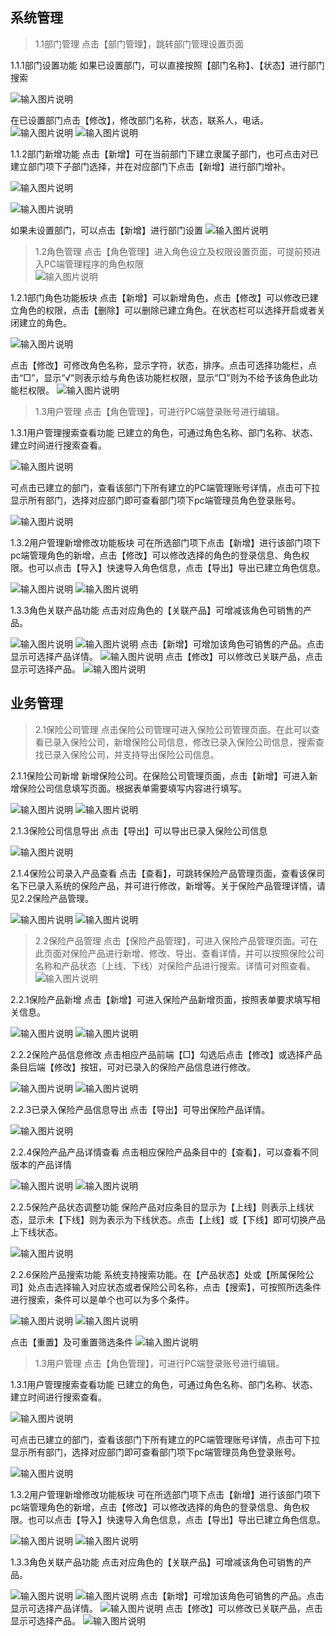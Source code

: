 
## 系统管理

> 1.1部门管理
点击【部门管理】，跳转部门管理设置页面<br>


1.1.1部门设置功能
如果已设置部门，可以直接按照【部门名称】、【状态】进行部门搜索

![输入图片说明](https://foruda.gitee.com/images/1699590555824776931/63d493fc_1766278.png "屏幕截图")

在已设置部门点击【修改】，修改部门名称，状态，联系人，电话。
![输入图片说明](https://foruda.gitee.com/images/1699590555824776931/63d493fc_1766278.png "屏幕截图")
![输入图片说明](https://foruda.gitee.com/images/1699590555824776931/63d493fc_1766278.png "屏幕截图")

1.1.2部门新增功能
点击【新增】可在当前部门下建立隶属子部门，也可点击对已建立部门项下子部门选择，并在对应部门下点击【新增】进行部门增补。

![输入图片说明](https://foruda.gitee.com/images/1699590555824776931/63d493fc_1766278.png "屏幕截图")

![输入图片说明](https://foruda.gitee.com/images/1699590555824776931/63d493fc_1766278.png "屏幕截图")

如果未设置部门，可以点击【新增】进行部门设置
![输入图片说明](https://foruda.gitee.com/images/1699590555824776931/63d493fc_1766278.png "屏幕截图")

> 1.2角色管理
点击【角色管理】进入角色设立及权限设置页面，可提前预进入PC端管理程序的角色权限<br>
![输入图片说明](https://foruda.gitee.com/images/1699590555824776931/63d493fc_1766278.png "屏幕截图")

1.2.1部门角色功能板块
点击【新增】可以新增角色，点击【修改】可以修改已建立角色的权限，点击【删除】可以删除已建立角色。在状态栏可以选择开启或者关闭建立的角色。

![输入图片说明](https://foruda.gitee.com/images/1699590555824776931/63d493fc_1766278.png "屏幕截图")

点击【修改】可修改角色名称，显示字符，状态，排序。点击可选择功能栏，点击“□”，显示“√”则表示给与角色该功能栏权限，显示“□”则为不给予该角色此功能栏权限。
![输入图片说明](https://foruda.gitee.com/images/1699590555824776931/63d493fc_1766278.png "屏幕截图")


> 1.3用户管理
点击【角色管理】，可进行PC端登录账号进行编辑。<br>

1.3.1用户管理搜索查看功能
已建立的角色，可通过角色名称、部门名称、状态、建立时间进行搜索查看。


![输入图片说明](https://foruda.gitee.com/images/1699590555824776931/63d493fc_1766278.png "屏幕截图")

可点击已建立的部门，查看该部门下所有建立的PC端管理账号详情，点击可下拉显示所有部门，选择对应部门即可查看部门项下pc端管理员角色登录账号。

![输入图片说明](https://foruda.gitee.com/images/1699590555824776931/63d493fc_1766278.png "屏幕截图")

1.3.2用户管理新增修改功能板块
可在所选部门项下点击【新增】进行该部门项下pc端管理角色的新增，点击【修改】可以修改选择的角色的登录信息、角色权限。也可以点击【导入】快速导入角色信息，点击【导出】导出已建立角色信息。

![输入图片说明](https://foruda.gitee.com/images/1699590555824776931/63d493fc_1766278.png "屏幕截图")
![输入图片说明](https://foruda.gitee.com/images/1699590555824776931/63d493fc_1766278.png "屏幕截图")

1.3.3角色关联产品功能
点击对应角色的【关联产品】可增减该角色可销售的产品。

![输入图片说明](https://foruda.gitee.com/images/1699590555824776931/63d493fc_1766278.png "屏幕截图")
![输入图片说明](https://foruda.gitee.com/images/1699590555824776931/63d493fc_1766278.png "屏幕截图")
点击【新增】可增加该角色可销售的产品。点击显示可选择产品详情。
![输入图片说明](https://foruda.gitee.com/images/1699590555824776931/63d493fc_1766278.png "屏幕截图")
点击【修改】可以修改已关联产品，点击显示可选择产品。
![输入图片说明](https://foruda.gitee.com/images/1699590555824776931/63d493fc_1766278.png "屏幕截图")



## 业务管理

> 2.1保险公司管理
点击保险公司管理可进入保险公司管理页面。在此可以查看已录入保险公司，新增保险公司信息，修改已录入保险公司信息，搜索查找已录入保险公司，并支持导出保险公司信息。<br>


2.1.1保险公司新增
新增保险公司。在保险公司管理页面，点击【新增】可进入新增保险公司信息填写页面。根据表单需要填写内容进行填写。

![输入图片说明](https://foruda.gitee.com/images/1699590555824776931/63d493fc_1766278.png "屏幕截图")
![输入图片说明](https://foruda.gitee.com/images/1699590555824776931/63d493fc_1766278.png "屏幕截图")




2.1.3保险公司信息导出
点击【导出】可以导出已录入保险公司信息

![输入图片说明](https://foruda.gitee.com/images/1699590555824776931/63d493fc_1766278.png "屏幕截图")

2.1.4保险公司录入产品查看
点击【查看】，可跳转保险产品管理页面，查看该保司名下已录入系统的保险产品，并可进行修改，新增等。关于保险产品管理详情，请见2.2保险产品管理。

![输入图片说明](https://foruda.gitee.com/images/1699590555824776931/63d493fc_1766278.png "屏幕截图")
![输入图片说明](https://foruda.gitee.com/images/1699590555824776931/63d493fc_1766278.png "屏幕截图")


> 2.2保险产品管理
点击【保险产品管理】，可进入保险产品管理页面。可在此页面对保险产品进行新增、修改、导出、查看详情，并可以按照保险公司名称和产品状态（上线、下线）对保险产品进行搜索。详情可对照查看。<br>
![输入图片说明](https://foruda.gitee.com/images/1699590555824776931/63d493fc_1766278.png "屏幕截图")

2.2.1保险产品新增
点击【新增】可进入保险产品新增页面，按照表单要求填写相关信息。

![输入图片说明](https://foruda.gitee.com/images/1699590555824776931/63d493fc_1766278.png "屏幕截图")
![输入图片说明](https://foruda.gitee.com/images/1699590555824776931/63d493fc_1766278.png "屏幕截图")

2.2.2保险产品信息修改
点击相应产品前端【□】勾选后点击【修改】或选择产品条目后端【修改】按钮，可对已录入的保险产品信息进行修改。

![输入图片说明](https://foruda.gitee.com/images/1699590555824776931/63d493fc_1766278.png "屏幕截图")
![输入图片说明](https://foruda.gitee.com/images/1699590555824776931/63d493fc_1766278.png "屏幕截图")

2.2.3已录入保险产品信息导出
点击【导出】可导出保险产品详情。

![输入图片说明](https://foruda.gitee.com/images/1699590555824776931/63d493fc_1766278.png "屏幕截图")


2.2.4保险产品产品详情查看
点击相应保险产品条目中的【查看】，可以查看不同版本的产品详情

![输入图片说明](https://foruda.gitee.com/images/1699590555824776931/63d493fc_1766278.png "屏幕截图")
![输入图片说明](https://foruda.gitee.com/images/1699590555824776931/63d493fc_1766278.png "屏幕截图")


2.2.5保险产品状态调整功能
保险产品对应条目的显示为【上线】则表示上线状态，显示未【下线】则为表示为下线状态。点击【上线】或【下线】即可切换产品上下线状态。

![输入图片说明](https://foruda.gitee.com/images/1699590555824776931/63d493fc_1766278.png "屏幕截图")


2.2.6保险产品搜索功能
系统支持搜索功能。在【产品状态】处或【所属保险公司】处点击选择输入对应状态或者保险公司名称，点击【搜索】，可按照所选条件进行搜索，条件可以是单个也可以为多个条件。

![输入图片说明](https://foruda.gitee.com/images/1699590555824776931/63d493fc_1766278.png "屏幕截图")
![输入图片说明](https://foruda.gitee.com/images/1699590555824776931/63d493fc_1766278.png "屏幕截图")

点击【重置】及可重置筛选条件
![输入图片说明](https://foruda.gitee.com/images/1699590555824776931/63d493fc_1766278.png "屏幕截图")



> 1.3用户管理
点击【角色管理】，可进行PC端登录账号进行编辑。<br>

1.3.1用户管理搜索查看功能
已建立的角色，可通过角色名称、部门名称、状态、建立时间进行搜索查看。


![输入图片说明](https://foruda.gitee.com/images/1699590555824776931/63d493fc_1766278.png "屏幕截图")

可点击已建立的部门，查看该部门下所有建立的PC端管理账号详情，点击可下拉显示所有部门，选择对应部门即可查看部门项下pc端管理员角色登录账号。

![输入图片说明](https://foruda.gitee.com/images/1699590555824776931/63d493fc_1766278.png "屏幕截图")

1.3.2用户管理新增修改功能板块
可在所选部门项下点击【新增】进行该部门项下pc端管理角色的新增，点击【修改】可以修改选择的角色的登录信息、角色权限。也可以点击【导入】快速导入角色信息，点击【导出】导出已建立角色信息。

![输入图片说明](https://foruda.gitee.com/images/1699590555824776931/63d493fc_1766278.png "屏幕截图")
![输入图片说明](https://foruda.gitee.com/images/1699590555824776931/63d493fc_1766278.png "屏幕截图")

1.3.3角色关联产品功能
点击对应角色的【关联产品】可增减该角色可销售的产品。

![输入图片说明](https://foruda.gitee.com/images/1699590555824776931/63d493fc_1766278.png "屏幕截图")
![输入图片说明](https://foruda.gitee.com/images/1699590555824776931/63d493fc_1766278.png "屏幕截图")
点击【新增】可增加该角色可销售的产品。点击显示可选择产品详情。
![输入图片说明](https://foruda.gitee.com/images/1699590555824776931/63d493fc_1766278.png "屏幕截图")
点击【修改】可以修改已关联产品，点击显示可选择产品。
![输入图片说明](https://foruda.gitee.com/images/1699590555824776931/63d493fc_1766278.png "屏幕截图")

